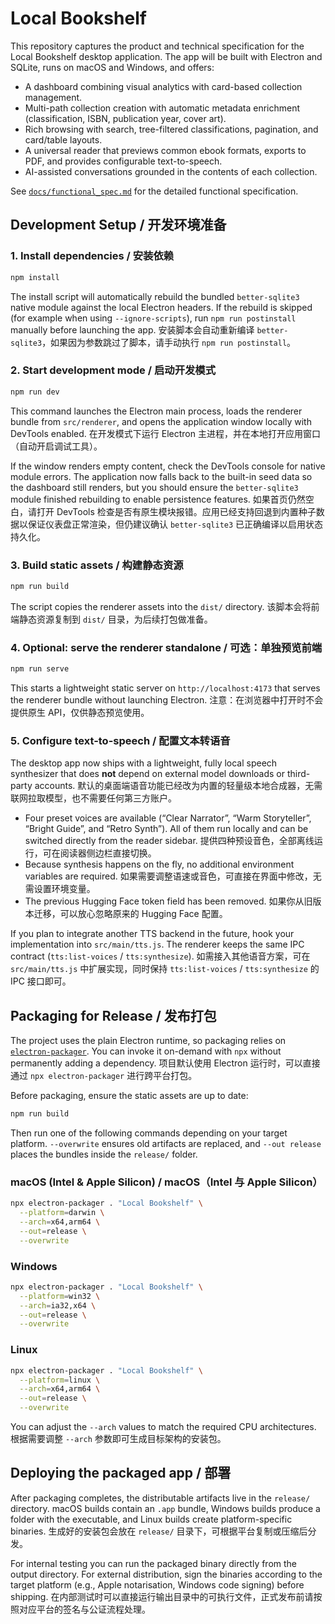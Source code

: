 # Local Bookshelf

This repository captures the product and technical specification for the Local Bookshelf desktop application. The app will be built with Electron and SQLite, runs on macOS and Windows, and offers:

- A dashboard combining visual analytics with card-based collection management.
- Multi-path collection creation with automatic metadata enrichment (classification, ISBN, publication year, cover art).
- Rich browsing with search, tree-filtered classifications, pagination, and card/table layouts.
- A universal reader that previews common ebook formats, exports to PDF, and provides configurable text-to-speech.
- AI-assisted conversations grounded in the contents of each collection.

See [`docs/functional_spec.md`](docs/functional_spec.md) for the detailed functional specification.

## Development Setup / 开发环境准备

### 1. Install dependencies / 安装依赖

```bash
npm install
```

The install script will automatically rebuild the bundled `better-sqlite3` native module against the local Electron headers. If the rebuild is skipped (for example when using `--ignore-scripts`), run `npm run postinstall` manually before launching the app. 安装脚本会自动重新编译 `better-sqlite3`，如果因为参数跳过了脚本，请手动执行 `npm run postinstall`。

### 2. Start development mode / 启动开发模式

```bash
npm run dev
```

This command launches the Electron main process, loads the renderer bundle from `src/renderer`, and opens the application window locally with DevTools enabled. 在开发模式下运行 Electron 主进程，并在本地打开应用窗口（自动开启调试工具）。

If the window renders empty content, check the DevTools console for native module errors. The application now falls back to the built-in seed data so the dashboard still renders, but you should ensure the `better-sqlite3` module finished rebuilding to enable persistence features. 如果首页仍然空白，请打开 DevTools 检查是否有原生模块报错。应用已经支持回退到内置种子数据以保证仪表盘正常渲染，但仍建议确认 `better-sqlite3` 已正确编译以启用状态持久化。

### 3. Build static assets / 构建静态资源

```bash
npm run build
```

The script copies the renderer assets into the `dist/` directory. 该脚本会将前端静态资源复制到 `dist/` 目录，为后续打包做准备。

### 4. Optional: serve the renderer standalone / 可选：单独预览前端

```bash
npm run serve
```

This starts a lightweight static server on `http://localhost:4173` that serves the renderer bundle without launching Electron. 注意：在浏览器中打开时不会提供原生 API，仅供静态预览使用。

### 5. Configure text-to-speech / 配置文本转语音

The desktop app now ships with a lightweight, fully local speech synthesizer that does **not** depend on external model downloads or third-party accounts. 默认的桌面端语音功能已经改为内置的轻量级本地合成器，无需联网拉取模型，也不需要任何第三方账户。

* Four preset voices are available (“Clear Narrator”, “Warm Storyteller”, “Bright Guide”, and “Retro Synth”). All of them run locally and can be switched directly from the reader sidebar. 提供四种预设音色，全部离线运行，可在阅读器侧边栏直接切换。
* Because synthesis happens on the fly, no additional environment variables are required. 如果需要调整语速或音色，可直接在界面中修改，无需设置环境变量。
* The previous Hugging Face token field has been removed. 如果你从旧版本迁移，可以放心忽略原来的 Hugging Face 配置。

If you plan to integrate another TTS backend in the future, hook your implementation into `src/main/tts.js`. The renderer keeps the same IPC contract (`tts:list-voices` / `tts:synthesize`). 如需接入其他语音方案，可在 `src/main/tts.js` 中扩展实现，同时保持 `tts:list-voices` / `tts:synthesize` 的 IPC 接口即可。

## Packaging for Release / 发布打包

The project uses the plain Electron runtime, so packaging relies on [`electron-packager`](https://github.com/electron/electron-packager). You can invoke it on-demand with `npx` without permanently adding a dependency. 项目默认使用 Electron 运行时，可以直接通过 `npx electron-packager` 进行跨平台打包。

Before packaging, ensure the static assets are up to date:

```bash
npm run build
```

Then run one of the following commands depending on your target platform. `--overwrite` ensures old artifacts are replaced, and `--out release` places the bundles inside the `release/` folder.

### macOS (Intel & Apple Silicon) / macOS（Intel 与 Apple Silicon）

```bash
npx electron-packager . "Local Bookshelf" \
  --platform=darwin \
  --arch=x64,arm64 \
  --out=release \
  --overwrite
```

### Windows

```bash
npx electron-packager . "Local Bookshelf" \
  --platform=win32 \
  --arch=ia32,x64 \
  --out=release \
  --overwrite
```

### Linux

```bash
npx electron-packager . "Local Bookshelf" \
  --platform=linux \
  --arch=x64,arm64 \
  --out=release \
  --overwrite
```

You can adjust the `--arch` values to match the required CPU architectures. 根据需要调整 `--arch` 参数即可生成目标架构的安装包。

## Deploying the packaged app / 部署

After packaging completes, the distributable artifacts live in the `release/` directory. macOS builds contain an `.app` bundle, Windows builds produce a folder with the executable, and Linux builds create platform-specific binaries. 生成好的安装包会放在 `release/` 目录下，可根据平台复制或压缩后分发。

For internal testing you can run the packaged binary directly from the output directory. For external distribution, sign the binaries according to the target platform (e.g., Apple notarisation, Windows code signing) before shipping. 在内部测试时可以直接运行输出目录中的可执行文件，正式发布前请按照对应平台的签名与公证流程处理。
